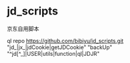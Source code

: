 # jd_scripts
京东自用脚本


ql repo https://github.com/bibiyu/jd_scripts.git "jd_|jx_|jdCookie|getJDCookie" "backUp" "^jd[^_]|USER|utils|function|ql|JDJR"
